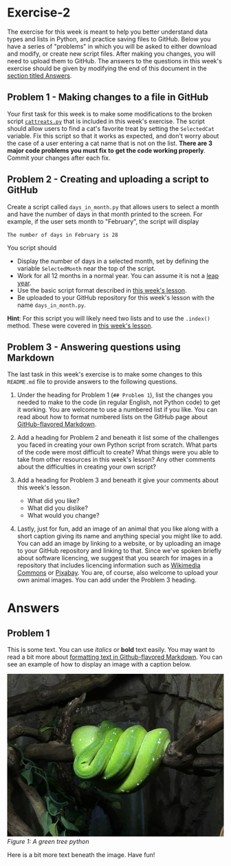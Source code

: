 # Exercise-2
The exercise for this week is meant to help you better understand data types and lists in Python, and practice saving files to GitHub.
Below you have a series of "problems" in which you will be asked to either download and modify, or create new script files.
After making you changes, you will need to upload them to GitHub.
The answers to the questions in this week's exercise should be given by modifying the end of this document in the [section titled Answers](#answers).

## Problem 1 - Making changes to a file in GitHub
Your first task for this week is to make some modifications to the broken script [`cattreats.py`](cattreats.py) that is included in this week's exercise.
The script should allow users to find a cat's favorite treat by setting the `SelectedCat` variable.
Fix this script so that it works as expected, and don't worry about the case of a user entering a cat name that is not on the list.
**There are 3 major code problems you must fix to get the code working properly**.
Commit your changes after each fix.

## Problem 2 - Creating and uploading a script to GitHub
Create a script called `days_in_month.py` that allows users to select a month and have the number of days in that month printed to the screen.
For example, if the user sets month to "February", the script will display

```
The number of days in February is 28
```
You script should

- Display the number of days in a selected month, set by defining the variable `SelectedMonth` near the top of the script.
- Work for all 12 months in a normal year. You can assume it is not a [leap year](https://en.wikipedia.org/wiki/Leap_year).
- Use the basic script format described in [this week's lesson](https://github.com/Python-for-geo-people/Diving-into-Python/blob/master/Lesson/writing-scripts.md#writing-our-scripts-the-right-way).
- Be uploaded to your GitHub repository for this week's lesson with the name `days_in_month.py`.

**Hint**: For this script you will likely need two lists and to use the `.index()` method.
These were covered in [this week's lesson](https://github.com/Python-for-geo-people/Diving-into-Python/blob/master/Lesson/python-basic-elements1.md#lists-and-indices).

## Problem 3 - Answering questions using Markdown
The last task in this week's exercise is to make some changes to this `README.md` file to provide answers to the following questions.

1. Under the heading for Problem 1 (`## Problem 1`), list the changes you needed to make to the code (in regular English, not Python code) to get it working.
You are welcome to use a numbered list if you like.
You can read about how to format numbered lists on the GitHub page about [GitHub-flavored Markdown](https://help.github.com/articles/basic-writing-and-formatting-syntax/).
2. Add a heading for Problem 2 and beneath it list some of the challenges you faced in creating your own Python script from scratch.
What parts of the code were most difficult to create?
What things were you able to take from other resources in this week's lesson?
Any other comments about the difficulties in creating your own script?
3. Add a heading for Problem 3 and beneath it give your comments about this week's lesson.

    - What did you like?
    - What did you dislike?
    - What would you change?
4. Lastly, just for fun, add an image of an animal that you like along with a short caption giving its name and anything special you might like to add.
You can add an image by linking to a website, or by uploading an image to your GitHub repository and linking to that.
Since we've spoken briefly about software licencing, we suggest that you search for images in a repository that includes licencing information such as [Wikimedia Commons](https://commons.wikimedia.org/wiki/Main_Page) or [Pixabay](https://pixabay.com/).
You are, of course, also welcome to upload your own animal images.
You can add under the Problem 3 heading.

# Answers
## Problem 1
This is some text.
You can use *italics* or **bold** text easily.
You may want to read a bit more about [formatting text in Github-flavored Markdown](https://help.github.com/articles/basic-writing-and-formatting-syntax/).
You can see an example of how to display an image with a caption below.

![Text shown if image does not load](Images/green-tree-python.jpg)<br/>
*Figure 1: A green tree python*

Here is a bit more text beneath the image. Have fun!
